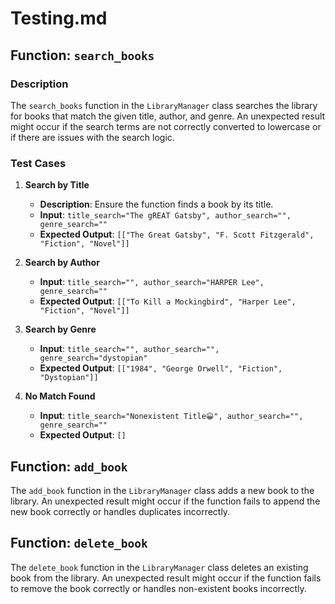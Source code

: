 # Testing.md

## Function: `search_books`

### Description
The `search_books` function in the `LibraryManager` class searches the library for books that match the given title, author, and genre. An unexpected result might occur if the search terms are not correctly converted to lowercase or if there are issues with the search logic.

### Test Cases
1. **Search by Title**
   - **Description**: Ensure the function finds a book by its title.
   - **Input**: `title_search="The gREAT Gatsby", author_search="", genre_search=""`
   - **Expected Output**: `[["The Great Gatsby", "F. Scott Fitzgerald", "Fiction", "Novel"]]`

2. **Search by Author**
   - **Input**: `title_search="", author_search="HARPER Lee", genre_search=""`
   - **Expected Output**: `[["To Kill a Mockingbird", "Harper Lee", "Fiction", "Novel"]]`

3. **Search by Genre**
   - **Input**: `title_search="", author_search="", genre_search="dystopian"`
   - **Expected Output**: `[["1984", "George Orwell", "Fiction", "Dystopian"]]`

4. **No Match Found**
   - **Input**: `title_search="Nonexistent Title😀", author_search="", genre_search=""`
   - **Expected Output**: `[]`

## Function: `add_book`

The `add_book` function in the `LibraryManager` class adds a new book to the library. An unexpected result might occur if the function fails to append the new book correctly or handles duplicates incorrectly.

## Function: `delete_book`

The `delete_book` function in the `LibraryManager` class deletes an existing book from the library. An unexpected result might occur if the function fails to remove the book correctly or handles non-existent books incorrectly.

